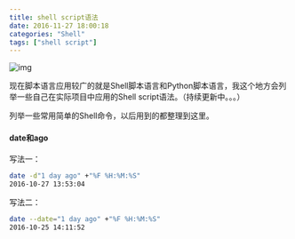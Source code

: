 ```yaml
---
title: shell script语法
date: 2016-11-27 18:00:18
categories: "Shell"
tags: ["shell script"]
---
```

![img](http://7xpm82.com1.z0.glb.clouddn.com/img/%E6%91%98%E8%A6%81%E5%9B%BE%E7%89%87/Shell.png)
<!-- more -->
现在脚本语言应用较广的就是Shell脚本语言和Python脚本语言，我这个地方会列举一些自己在实际项目中应用的Shell script语法。（持续更新中。。。）

列举一些常用简单的Shell命令，以后用到的都整理到这里。

#### date和ago
写法一：
``` bash
date -d"1 day ago" +"%F %H:%M:%S"
2016-10-27 13:53:04

```
写法二：
``` bash
date --date="1 day ago" +"%F %H:%M:%S"
2016-10-25 14:11:52
```
